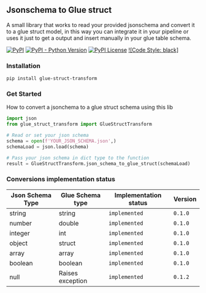 ##  Jsonschema to Glue struct

  

A small library that works to read your provided jsonschema and convert it to a glue struct model, in this way you can integrate it in your pipeline or uses it just to get a output and insert manually in your glue table schema.


[![PyPI](https://img.shields.io/pypi/v/glue-struct-transform)](https://pypi.org/project/glue-struct-transform/)
[![PyPI - Python Version](https://img.shields.io/pypi/pyversions/glue-struct-transform)](https://pypi.org/project/glue-struct-transform/)
[![PyPI License](https://img.shields.io/pypi/l/glue-struct-transform)](https://pypi.org/project/glue-struct-transform/)
[![Code Style: black]](https://github.com/psf/black/)


###  Installation
```
pip install glue-struct-transform
```

### Get Started
How to convert a jsonchema to a glue struct schema using this lib
```Python
import json
from glue_struct_transform import GlueStructTransform

# Read or set your json schema
schema = open(f'YOUR_JSON_SCHEMA.json',)
schemaLoad = json.load(schema)

# Pass your json schema in dict type to the function
result = GlueStructTransform.json_schema_to_glue_struct(schemaLoad)
```

### Conversions implementation status
|Json Schema Type	|Glue Schema type	| Implementation status	|Version
|-------------------------|---------------------|---------------|----------
|string	|string	|`implemented`	|`0.1.0`
|number	|double	|`implemented`	|`0.1.0`
|integer	|int	|`implemented`	|`0.1.0`
|object	|struct	|`implemented`	|`0.1.0`
|array	|array	|`implemented`	|`0.1.0`
|boolean	|boolean	|`implemented`	|`0.1.0`
|null	|Raises exception	|`implemented`	|`0.1.2`